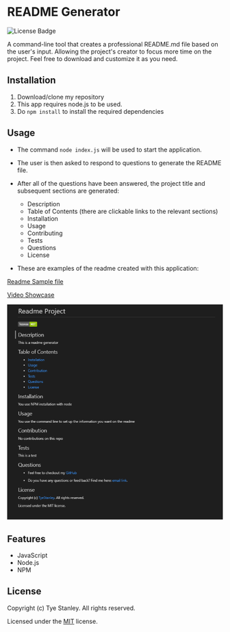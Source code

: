 # README Generator

![License Badge](https://img.shields.io/github/license/TyeStanley/readme-generator)

A command-line tool that creates a professional README.md file based on the user's input. Allowing the project's creator to focus more time on the project. Feel free to download and customize it as you need.

## Installation

1. Download/clone my repository
2. This app requires node.js to be used.
3. Do `npm install` to install the required dependencies

## Usage

* The command `node index.js` will be used to start the application.
* The user is then asked to respond to questions to generate the README file.
* After all of the questions have been answered, the project title and subsequent sections are generated:
  * Description
  * Table of Contents (there are clickable links to the relevant sections)
  * Installation
  * Usage
  * Contributing
  * Tests
  * Questions
  * License
  
* These are examples of the readme created with this application:

[Readme Sample file](./dist/README.md)

[Video Showcase](https://drive.google.com/file/d/1wlPoLdvssAxB5NaprzoXis1kngGq_QJC/view)

![README SAMPLE](./assets/images/showcase-readme.PNG)

## Features

* JavaScript
* Node.js
* NPM

## License

  Copyright (c) Tye Stanley. All rights reserved.
  
  Licensed under the [MIT](LICENSE) license.